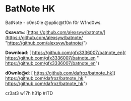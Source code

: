 # BatNote HK
BatNote - c0ns0le @pplic@t10n f0r W1nd0ws.

**Скачать**:  [https://github.com/alexsyw/batnote/](https://github.com/alexsyw/batnote/ "https://github.com/alexsyw/batnote/")

**Download**: [ https://github.com/gfx3336007/batnote_en]( https://github.com/gfx3336007/batnote_en " https://github.com/gfx3336007/batnote_en")

**d0wnlo@d**: [ https://github.com/dafroz/batnote_hk]( https://github.com/dafroz/batnote_hk " https://github.com/dafroz/batnote_hk")

cr3at3 w17h h31p #ITD
